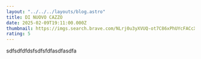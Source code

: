```yaml
---
layout: "../../../layouts/blog.astro"
title: DI NUOVO CAZZO
date: 2025-02-09T19:11:00.000Z
thumbnail: https://imgs.search.brave.com/NLrj0u3yXVUQ-ot7C86xPhUYcFACcXR7qpUfAXNzTS4/rs:fit:500:0:0:0/g:ce/aHR0cHM6Ly9pbWdz/LnNlYXJjaC5icmF2/ZS5jb20vZmg1Q2VX/VUtZOXpqSGtvNXJK/OExCOUt1Z2w3Z0dK/al9CSnZQY0pNRFNF/cy9yczpmaXQ6NTYw/OjMyMDoxOjAvZzpj/ZS9hSFIwY0hNNkx5/OTNkM2N1L1ptbHph/VzkwWlhKaGNHbGgv/TFcxaGMzTmhMbWww/TDNkdy9MV052Ym5S/bGJuUXZkWEJzL2Iy/RmtjeTh5TURFNEx6/QTEvTDJObGNuWmxi/R3h2TG1wdy9adw.jpeg
rating: 5
---
```

sdfsdfdfdsfsdfsfdfasdfasdfa
